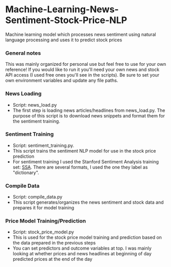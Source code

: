 # Machine-Learning-News-Sentiment-Stock-Price-NLP

Machine learning model which processes news sentiment using natural language processing and uses it to predict stock prices

### General notes

This was mainly organized for personal use but feel free to use for your own reference! If you would like to run it you'll need your own news and stock API access (I used free ones you'll see in the scripts). Be sure to set your own environment variables and update any file paths.

### News Loading

- Script: news_load.py
- The first step is loading news articles/headlines from news_load.py. The purpose of this script is to download news snippets and format them for the sentiment training.

### Sentiment Training

- Script: sentiment_training.py.
- This script trains the sentiment NLP model for use in the stock price prediction
- For sentiment training I used the Stanford Sentiment Analysis training set: [SSA](https://www.kaggle.com/datasets/atulanandjha/stanford-sentiment-treebank-v2-sst2/). There are several formats, I used the one they label as "dictionary".

### Compile Data

- Script: compile_data.py
- This script generates/organizes the news sentiment and stock data and prepares it for model training

### Price Model Training/Prediction

- Script: stock_price_model.py
- This is used for the stock price model training and prediction based on the data prepared in the previous steps
- You can set predictors and outcome variables at top. I was mainly looking at whether prices and news headlines at beginning of day predicted prices at the end of the day
